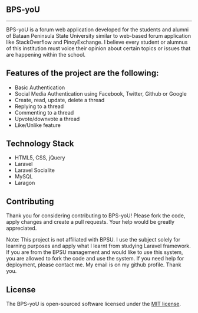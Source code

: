 ## BPS-yoU
<hr>

BPS-yoU is a forum web application developed for the students and alumni of Bataan Peninsula State University similar to web-based forum application like StackOverflow and PinoyExchange. I believe every student or alumnus of this institution must voice their opinion about certain topics or issues that are happening within the school.

## Features of the project are the following:
- Basic Authentication
- Social Media Authentication using Facebook, Twitter, Github or Google
- Create, read, update, delete a thread
- Replying to a thread
- Commenting to a thread
- Upvote/downvote a thread
- Like/Unlike feature

## Technology Stack
- HTML5, CSS, jQuery
- Laravel
- Laravel Socialite
- MySQL
- Laragon

## Contributing

Thank you for considering contributing to BPS-yoU! Please fork the code, apply changes and create a pull requests. Your help would be greatly appreciated.

Note: This project is not affiliated with BPSU. I use the subject solely for learning purposes and apply what I learnt from studying Laravel framework. If you are from the BPSU management and would like to use this system, you are allowed to fork the code and use the system. If you need help for deployment, please contact me. My email is on my github profile. Thank you.  

## License

The BPS-yoU is open-sourced software licensed under the [MIT license](http://opensource.org/licenses/MIT).

